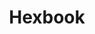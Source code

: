 ---
layout: project
categories: link
weight: 1
title: Hexbook
link: "http://hexbook.mtk.me/"
work_preview: "/uploads/2014/work/hexbook/hexbook.png"
---